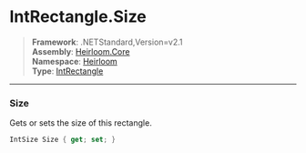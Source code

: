 # IntRectangle.Size

> **Framework**: .NETStandard,Version=v2.1  
> **Assembly**: [Heirloom.Core][0]  
> **Namespace**: [Heirloom][0]  
> **Type**: [IntRectangle][1]

--------------------------------------------------------------------------------

### Size

Gets or sets the size of this rectangle.

```cs
IntSize Size { get; set; }
```

[0]: ../Heirloom.Core.md
[1]: Heirloom.IntRectangle.md
